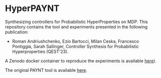 # HyperPAYNT
Synthesizing controllers for Probabilistic HyperProperties on MDP. This repository contains the tool and experiments presented in the following publication: 
- Roman Andriushchenko, Ezio Bartocci, Milan Ceska, Francesco Pontiggia, Sarah Sallinger, Controller Synthesis for Probabilistic Hyperproperties (QEST'23).

A Zenodo docker container to reproduce the experiments is available [here](https://zenodo.org/records/7966215)). 

The original PAYNT tool is available [here](https://github.com/randriu/synthesis).
